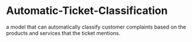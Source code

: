 # Automatic-Ticket-Classification
a model that can automatically classify customer complaints based on the products and services that the ticket mentions.
